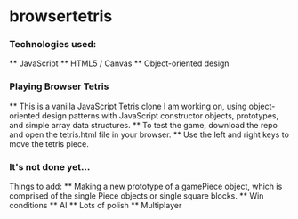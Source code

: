# browsertetris

### Technologies used:

** JavaScript
** HTML5 / Canvas
** Object-oriented design 

### Playing Browser Tetris

** This is a vanilla JavaScript Tetris clone I am working on, using object-oriented design patterns with JavaScript constructor objects, prototypes, and simple array data structures. 
** To test the game, download the repo and open the tetris.html file in your browser.
** Use the left and right keys to move the tetris piece.

### It's not done yet...

Things to add:
** Making a new prototype of a gamePiece object, which is comprised of the single Piece objects or single square blocks.
** Win conditions
** AI
** Lots of polish
** Multiplayer
